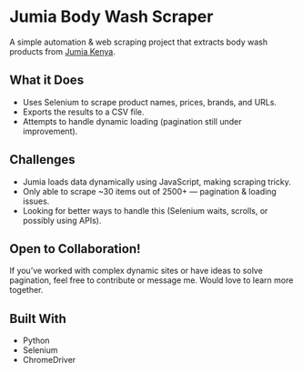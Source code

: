 #  Jumia Body Wash Scraper

A simple automation & web scraping project that extracts body wash products from [Jumia Kenya](https://www.jumia.co.ke/).

##  What it Does
- Uses Selenium to scrape product names, prices, brands, and URLs.
- Exports the results to a CSV file.
- Attempts to handle dynamic loading (pagination still under improvement).

## Challenges
- Jumia loads data dynamically using JavaScript, making scraping tricky.
- Only able to scrape ~30 items out of 2500+ — pagination & loading issues.
- Looking for better ways to handle this (Selenium waits, scrolls, or possibly using APIs).

##  Open to Collaboration!
If you’ve worked with complex dynamic sites or have ideas to solve pagination, feel free to contribute or message me. Would love to learn more together.

## Built With
- Python 
- Selenium
- ChromeDriver

